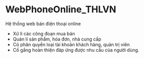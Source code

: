 # WebPhoneOnline_THLVN
Hệ thống web bán điện thoại online
- Xử lí các công đoạn mua bán
- Quản lí sản phẩm, hóa đơn, nhà cung cấp
- Có phân quyền loại tài khoản khách hàng, quản trị viên
- Cố gắng hoàn thiện đáp ứng được nhu cầu của người dùng.
